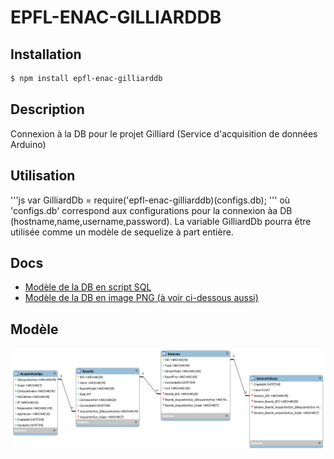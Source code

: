 # EPFL-ENAC-GILLIARDDB

## Installation

```bash
$ npm install epfl-enac-gilliarddb
```

## Description

Connexion à la DB pour le projet Gilliard (Service d'acquisition de données Arduino)

## Utilisation
'''js
var GilliardDb = require('epfl-enac-gilliarddb)(configs.db);
'''
où 'configs.db' correspond aux configurations pour la connexion àa DB (hostname,name,username,password).
La variable GilliardDb pourra être utilisée comme un modèle de sequelize à part entière.

## Docs

* [Modèle de la DB en script SQL](./docs/GilliardDbModel.sql)
* [Modèle de la DB en image PNG (à voir ci-dessous aussi)](./docs/GilliardDbModel.png)

## Modèle

[![Modèle de la DB](./docs/GilliardDbModel.png)](http://enacit2.epfl.ch/)